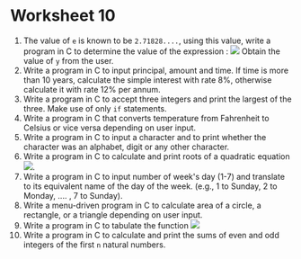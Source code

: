 # Worksheet 10

1. The value of `e` is known to be `2.71828....`, using this value, write a program in C to determine the value of the expression : ![](https://latex.codecogs.com/gif.latex?$$2-y^e+4^y$$) Obtain the value of `y` from the user.
2. Write a program in C to input principal, amount and time. If time is more than 10 years, calculate the simple interest with rate 8%, otherwise calculate it with rate 12% per annum.
3. Write a program in C to accept three integers and print the largest of the three. Make use of only `if` statements.
4. Write a program in C that converts temperature from Fahrenheit to Celsius or vice versa depending on user input.
5. Write a program in C to input a character and to print whether the character was an alphabet, digit or any other character.
6. Write a program in C to calculate and print roots of a quadratic equation ![](https://latex.codecogs.com/gif.latex?$$ax^2-bx+c=0\,(a\ne0)$$).
7. Write a program in C to input number of week's day (1-7) and translate to its equivalent name of the day of the week. (e.g., 1 to Sunday, 2 to Monday, .... , 7 to Sunday).
8. Write a menu-driven program in C to calculate area of a circle, a rectangle, or a triangle depending on user input.
9. Write a program in C to tabulate the function ![](https://latex.codecogs.com/gif.latex?$$f(x)=\frac{(x^2+1.5x+5)}{(x-3)}$$)
10. Write a program in C to calculate and print the sums of even and odd integers of the first `n` natural numbers.